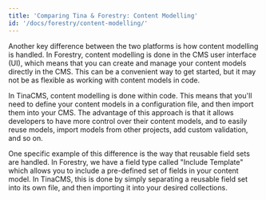 ```yaml
---
title: 'Comparing Tina & Forestry: Content Modelling'
id: '/docs/forestry/content-modelling/'
---
```


Another key difference between the two platforms is how content modelling is handled. In Forestry, content modelling is done in the CMS user interface (UI), which means that you can create and manage your content models directly in the CMS. This can be a convenient way to get started, but it may not be as flexible as working with content models in code.

In TinaCMS, content modelling is done within code. This means that you'll need to define your content models in a configuration file, and then import them into your CMS. The advantage of this approach is that it allows developers to have more control over their content models, and to easily reuse models, import models from other projects, add custom validation, and so on.

One specific example of this difference is the way that reusable field sets are handled. In Forestry, we have a field type called "Include Template" which allows you to include a pre-defined set of fields in your content model. In TinaCMS, this is done by simply separating a reusable field set into its own file, and then importing it into your desired collections.
